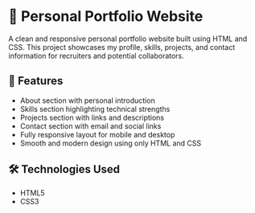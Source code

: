 # 💼 Personal Portfolio Website

A clean and responsive personal portfolio website built using HTML and CSS. This project showcases my profile, skills, projects, and contact information for recruiters and potential collaborators.

## 🌟 Features

- About section with personal introduction  
- Skills section highlighting technical strengths  
- Projects section with links and descriptions  
- Contact section with email and social links  
- Fully responsive layout for mobile and desktop  
- Smooth and modern design using only HTML and CSS

## 🛠️ Technologies Used

- HTML5  
- CSS3 



